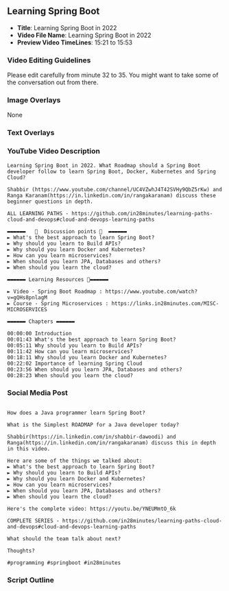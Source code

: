 ##  Learning Spring Boot

- **Title**: Learning Spring Boot in 2022
- **Video File Name**: Learning Spring Boot in 2022
- **Preview Video TimeLines**: 15:21 to 15:53

### Video Editing Guidelines

Please edit carefully from minute 32 to 35. You might want to take some of the conversation out from there.

### Image Overlays

None

### Text Overlays


### YouTube Video Description

```
Learning Spring Boot in 2022. What Roadmap should a Spring Boot developer follow to learn Spring Boot, Docker, Kubernetes and Spring Cloud?

Shabbir (https://www.youtube.com/channel/UC4VZwhJ4T42SVHy9QbZ5rKw) and Ranga Karanam(https://in.linkedin.com/in/rangakaranam) discuss these beginner questions in depth.

ALL LEARNING PATHS - https://github.com/in28minutes/learning-paths-cloud-and-devops#cloud-and-devops-learning-paths

▬▬▬▬▬▬   💎  Discussion points 💎  ▬▬▬▬▬▬ 
► What's the best approach to learn Spring Boot?
► Why should you learn to Build APIs?
► Why should you learn Docker and Kubernetes?
► How can you learn microservices?
► When should you learn JPA, Databases and others?
► When should you learn the cloud?

▬▬▬▬▬▬ Learning Resources 🔗▬▬▬▬▬▬ 

► Video - Spring Boot Roadmap : https://www.youtube.com/watch?v=gQHs8pnlagM
► Course - Spring Microservices : https://links.in28minutes.com/MISC-MICROSERVICES

▬▬▬▬▬▬ Chapters ▬▬▬▬▬▬ 

00:00:00 Introduction
00:01:43 What's the best approach to learn Spring Boot?
00:05:11 Why should you learn to Build APIs?
00:11:42 How can you learn microservices?
00:18:11 Why should you learn Docker and Kubernetes? 
00:22:02 Importance of learning Spring Cloud
00:23:56 When should you learn JPA, Databases and others?
00:28:23 When should you learn the cloud?

```

### Social Media Post

```

How does a Java programmer learn Spring Boot?

What is the Simplest ROADMAP for a Java developer today?

Shabbir(https://in.linkedin.com/in/shabbir-dawoodi) and Ranga(https://in.linkedin.com/in/rangakaranam) discuss this in depth in this video.

Here are some of the things we talked about:
► What's the best approach to learn Spring Boot?
► Why should you learn to Build APIs?
► Why should you learn Docker and Kubernetes?
► How can you learn microservices?
► When should you learn JPA, Databases and others?
► When should you learn the cloud?

Here's the complete video: https://youtu.be/YNEUMmtO_6k

COMPLETE SERIES - https://github.com/in28minutes/learning-paths-cloud-and-devops#cloud-and-devops-learning-paths

What should the team talk about next? 

Thoughts?

#programming #springboot #in28minutes
```


### Script Outline

```
```